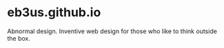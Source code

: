 # eb3us.github.io
Abnormal design. Inventive web design for those who like to think outside the box.
